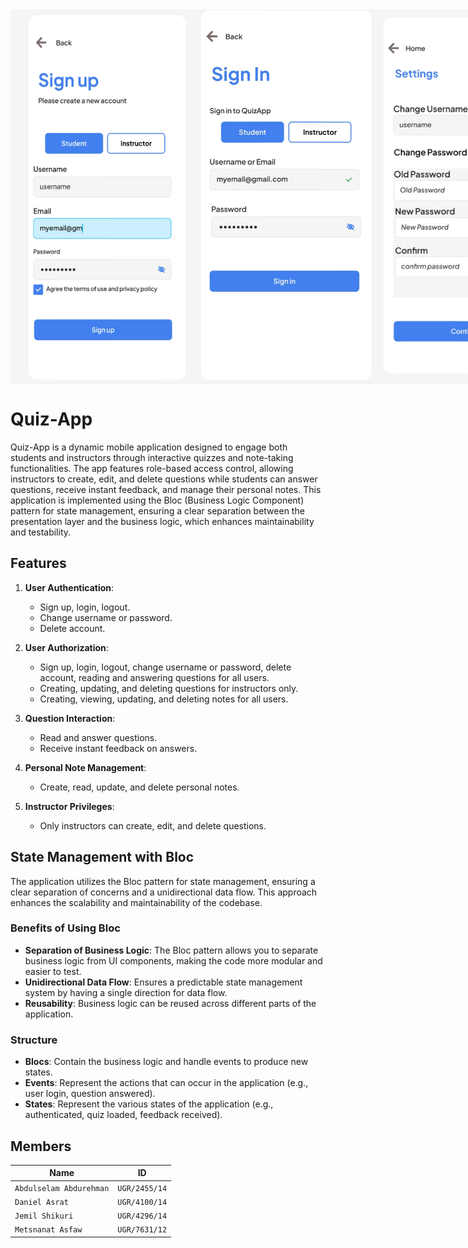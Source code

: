 <div style="display: flex; justify-content: space-between; align-items: center;">
    <img src="/ui/signup_quizapp.png" alt="QuizApp Sign Up Screen" width="300" height="600">
    <img src="/ui/signin_quizapp.jpg" alt="QuizApp Sign In Screen" width="300" height="600">
    <img src="/ui/account_settings_quizapp.png" alt="QuizApp Account Settings Screen" width="300" height="600">
</div>

# Quiz-App

Quiz-App is a dynamic mobile application designed to engage both students and instructors through interactive quizzes and note-taking functionalities. The app features role-based access control, allowing instructors to create, edit, and delete questions while students can answer questions, receive instant feedback, and manage their personal notes. This application is implemented using the Bloc (Business Logic Component) pattern for state management, ensuring a clear separation between the presentation layer and the business logic, which enhances maintainability and testability.

## Features

1. **User Authentication**:
   - Sign up, login, logout.
   - Change username or password.
   - Delete account.

2. **User Authorization**:
   - Sign up, login, logout, change username or password, delete account, reading and answering questions for all users.
   - Creating, updating, and deleting questions for instructors only.
   - Creating, viewing, updating, and deleting notes for all users.

3. **Question Interaction**:
   - Read and answer questions.
   - Receive instant feedback on answers.

4. **Personal Note Management**:
   - Create, read, update, and delete personal notes.
   
5. **Instructor Privileges**:
   - Only instructors can create, edit, and delete questions.

## State Management with Bloc

The application utilizes the Bloc pattern for state management, ensuring a clear separation of concerns and a unidirectional data flow. This approach enhances the scalability and maintainability of the codebase.

### Benefits of Using Bloc

- **Separation of Business Logic**: The Bloc pattern allows you to separate business logic from UI components, making the code more modular and easier to test.
- **Unidirectional Data Flow**: Ensures a predictable state management system by having a single direction for data flow.
- **Reusability**: Business logic can be reused across different parts of the application.

### Structure

- **Blocs**: Contain the business logic and handle events to produce new states.
- **Events**: Represent the actions that can occur in the application (e.g., user login, question answered).
- **States**: Represent the various states of the application (e.g., authenticated, quiz loaded, feedback received).

## Members

| Name                 | ID          |
| -------------------- | ----------- |
| `Abdulselam Abdurehman` | `UGR/2455/14` |
| `Daniel Asrat`           | `UGR/4100/14` |
| `Jemil Shikuri`          | `UGR/4296/14` |
| `Metsnanat Asfaw`        | `UGR/7631/12` |
